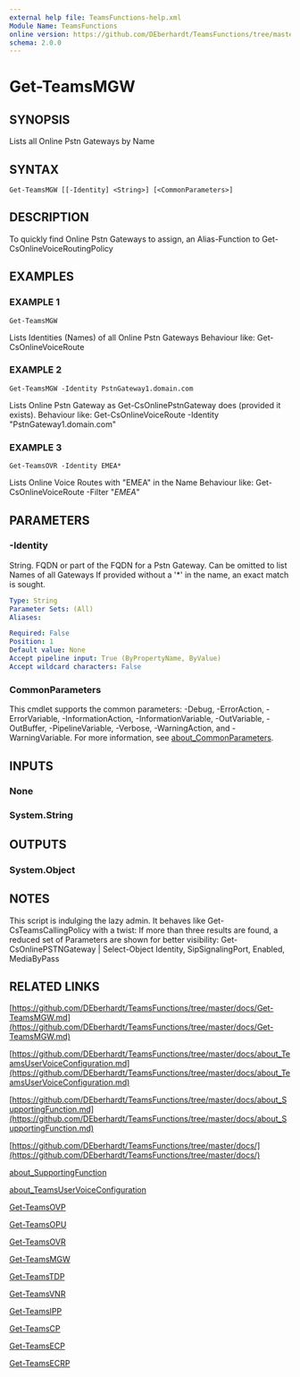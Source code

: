 ```yaml
---
external help file: TeamsFunctions-help.xml
Module Name: TeamsFunctions
online version: https://github.com/DEberhardt/TeamsFunctions/tree/master/docs/Get-TeamsMGW.md
schema: 2.0.0
---
```


# Get-TeamsMGW

## SYNOPSIS
Lists all Online Pstn Gateways by Name

## SYNTAX

```
Get-TeamsMGW [[-Identity] <String>] [<CommonParameters>]
```

## DESCRIPTION
To quickly find Online Pstn Gateways to assign, an Alias-Function to Get-CsOnlineVoiceRoutingPolicy

## EXAMPLES

### EXAMPLE 1
```
Get-TeamsMGW
```

Lists Identities (Names) of all Online Pstn Gateways
Behaviour like: Get-CsOnlineVoiceRoute

### EXAMPLE 2
```
Get-TeamsMGW -Identity PstnGateway1.domain.com
```

Lists Online Pstn Gateway as Get-CsOnlinePstnGateway does (provided it exists).
Behaviour like: Get-CsOnlineVoiceRoute -Identity "PstnGateway1.domain.com"

### EXAMPLE 3
```
Get-TeamsOVR -Identity EMEA*
```

Lists Online Voice Routes with "EMEA" in the Name
Behaviour like: Get-CsOnlineVoiceRoute -Filter "*EMEA*"

## PARAMETERS

### -Identity
String.
FQDN or part of the FQDN for a Pstn Gateway.
Can be omitted to list Names of all Gateways
If provided without a '*' in the name, an exact match is sought.

```yaml
Type: String
Parameter Sets: (All)
Aliases:

Required: False
Position: 1
Default value: None
Accept pipeline input: True (ByPropertyName, ByValue)
Accept wildcard characters: False
```

### CommonParameters
This cmdlet supports the common parameters: -Debug, -ErrorAction, -ErrorVariable, -InformationAction, -InformationVariable, -OutVariable, -OutBuffer, -PipelineVariable, -Verbose, -WarningAction, and -WarningVariable. For more information, see [about_CommonParameters](http://go.microsoft.com/fwlink/?LinkID=113216).

## INPUTS

### None
### System.String
## OUTPUTS

### System.Object
## NOTES
This script is indulging the lazy admin.
It behaves like Get-CsTeamsCallingPolicy with a twist:
If more than three results are found, a reduced set of Parameters are shown for better visibility:
Get-CsOnlinePSTNGateway | Select-Object Identity, SipSignalingPort, Enabled, MediaByPass

## RELATED LINKS

[https://github.com/DEberhardt/TeamsFunctions/tree/master/docs/Get-TeamsMGW.md](https://github.com/DEberhardt/TeamsFunctions/tree/master/docs/Get-TeamsMGW.md)

[https://github.com/DEberhardt/TeamsFunctions/tree/master/docs/about_TeamsUserVoiceConfiguration.md](https://github.com/DEberhardt/TeamsFunctions/tree/master/docs/about_TeamsUserVoiceConfiguration.md)

[https://github.com/DEberhardt/TeamsFunctions/tree/master/docs/about_SupportingFunction.md](https://github.com/DEberhardt/TeamsFunctions/tree/master/docs/about_SupportingFunction.md)

[https://github.com/DEberhardt/TeamsFunctions/tree/master/docs/](https://github.com/DEberhardt/TeamsFunctions/tree/master/docs/)

[about_SupportingFunction]()

[about_TeamsUserVoiceConfiguration]()

[Get-TeamsOVP]()

[Get-TeamsOPU]()

[Get-TeamsOVR]()

[Get-TeamsMGW]()

[Get-TeamsTDP]()

[Get-TeamsVNR]()

[Get-TeamsIPP]()

[Get-TeamsCP]()

[Get-TeamsECP]()

[Get-TeamsECRP]()


